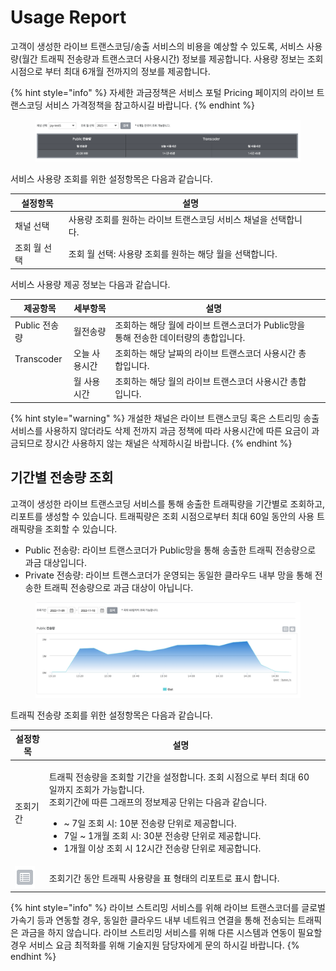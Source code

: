 # Usage Report

고객이 생성한 라이브 트랜스코딩/송출 서비스의 비용을 예상할 수 있도록, 서비스 사용량(월간 트래픽 전송량과 트랜스코더 사용시간) 정보를 제공합니다. 사용량 정보는 조회 시점으로 부터 최대 6개월 전까지의 정보를 제공합니다.

{% hint style="info" %}
자세한 과금정책은 서비스 포털 Pricing 페이지의 라이브 트랜스코딩 서비스 가격정책을 참고하시길 바랍니다.&#x20;
{% endhint %}

<figure><img src="../.gitbook/assets/image (33).png" alt=""><figcaption></figcaption></figure>

서비스 사용량 조회를 위한 설정항목은 다음과 같습니다.

<table><thead><tr><th>설정항목</th><th>설명</th><th data-hidden></th></tr></thead><tbody><tr><td>채널 선택</td><td>사용량 조회를 원하는 라이브 트랜스코딩 서비스 채널을 선택합니다.</td><td></td></tr><tr><td>조회 월 선택</td><td>조회 월 선택: 사용량 조회를 원하는 해당 월을 선택합니다.</td><td></td></tr></tbody></table>

서비스 사용량 제공 정보는 다음과 같습니다.

<table><thead><tr><th>제공항목</th><th>세부항목</th><th>설명</th><th data-hidden></th></tr></thead><tbody><tr><td>Public 전송량</td><td>월전송량</td><td>조회하는 해당 월에 라이브 트랜스코더가 Public망을 통해 전송한 데이터량의 총합입니다.</td><td></td></tr><tr><td>Transcoder</td><td>오늘 사용시간</td><td>조회하는 해당 날짜의 라이브 트랜스코더 사용시간 총합입니다. </td><td></td></tr><tr><td></td><td>월 사용시간</td><td>조회하는 해당 월의 라이브 트랜스코더 사용시간 총합입니다.</td><td></td></tr></tbody></table>

{% hint style="warning" %}
개설한 채널은 라이브 트랜스코딩  혹은 스트리밍 송출 서비스를 사용하지 않더라도 삭제 전까지 과금 정책에 따라 사용시간에 따른 요금이 과금되므로 장시간 사용하지 않는 채널은 삭제하시길 바랍니다.
{% endhint %}

## 기간별 전송량 조회

고객이 생성한 라이브 트랜스코딩 서비스를 통해 송출한 트래픽량을 기간별로 조회하고, 리포트를 생성할 수 있습니다. 트래픽량은 조회 시점으로부터 최대 60일 동안의 사용 트래픽량을 조회할 수 있습니다.

* Public 전송량: 라이브 트랜스코더가 Public망을 통해 송출한 트래픽 전송량으로 과금 대상입니다.
* Private 전송량: 라이브 트랜스코더가 운영되는 동일한 클라우드 내부 망을 통해 전송한 트래픽 전송량으로 과금 대상이 아닙니다.

<figure><img src="../.gitbook/assets/image (50).png" alt=""><figcaption></figcaption></figure>

트래픽 전송량 조회를 위한 설정항목은 다음과 같습니다.

<table><thead><tr><th>설정항목</th><th>설명</th><th data-hidden></th></tr></thead><tbody><tr><td>조회기간</td><td><p>트래픽 전송량을 조회할 기간을 설정합니다. 조회 시점으로 부터 최대 60일까지 조회가 가능합니다.<br>조회기간에 따른 그래프의 정보제공 단위는 다음과 같습니다. </p><ul><li> ~ 7일 조회 시: 10분 전송량 단위로 제공합니다. </li><li>7일 ~ 1개월 조회 시: 30분 전송량 단위로 제공합니다.</li><li>1개월 이상 조회 시 12시간 전송량 단위로 제공합니다. </li></ul></td><td></td></tr><tr><td><img src="../.gitbook/assets/image (6).png" alt=""></td><td>조회기간 동안 트래픽 사용량을 표 형태의 리포트로 표시 합니다.</td><td></td></tr></tbody></table>

{% hint style="info" %}
라이브 스트리밍 서비스를 위해 라이브 트랜스코더를 글로벌 가속기 등과 연동할 경우, 동일한 클라우드 내부 네트워크 연결을 통해 전송되는 트래픽은 과금을 하지 않습니다. 라이브 스트리밍 서비스를 위해 다른 시스템과 연동이 필요할 경우 서비스 요금 최적화를 위해 기술지원 담당자에게 문의 하시길 바랍니다. &#x20;
{% endhint %}

&#x20;

&#x20;
